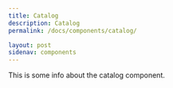 ```yaml
---
title: Catalog
description: Catalog
permalink: /docs/components/catalog/

layout: post
sidenav: components
---
```


This is some info about the catalog component.
